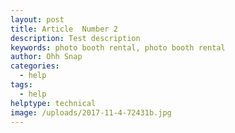 ```yaml
---
layout: post
title: Article  Number 2
description: Test description
keywords: photo booth rental, photo booth rental
author: Ohh Snap
categories:
  - help
tags:
  - help
helptype: technical
image: /uploads/2017-11-4-72431b.jpg
---
```


